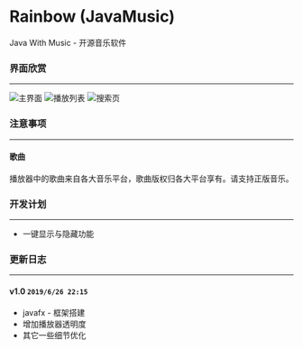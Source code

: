 # Rainbow (JavaMusic) 
Java With Music - 开源音乐软件
### 界面欣赏
-----
![主界面](http://music.yiroote.com/images/priview/player.png)
![播放列表](http://music.yiroote.com/images/priview/playList.png)
![搜索页](http://music.yiroote.com/images/priview/search.png)

### 注意事项
-----
#### 歌曲
播放器中的歌曲来自各大音乐平台，歌曲版权归各大平台享有。请支持正版音乐。

### 开发计划
-----
- 一键显示与隐藏功能

### 更新日志
-----
#### v1.0 `2019/6/26 22:15`
- javafx - 框架搭建
- 增加播放器透明度
- 其它一些细节优化